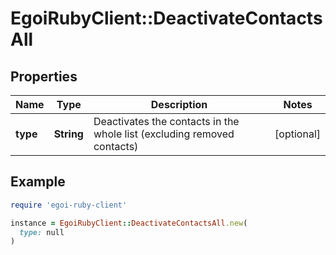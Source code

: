 # EgoiRubyClient::DeactivateContactsAll

## Properties

| Name | Type | Description | Notes |
| ---- | ---- | ----------- | ----- |
| **type** | **String** | Deactivates the contacts in the whole list (excluding removed contacts) | [optional] |

## Example

```ruby
require 'egoi-ruby-client'

instance = EgoiRubyClient::DeactivateContactsAll.new(
  type: null
)
```

